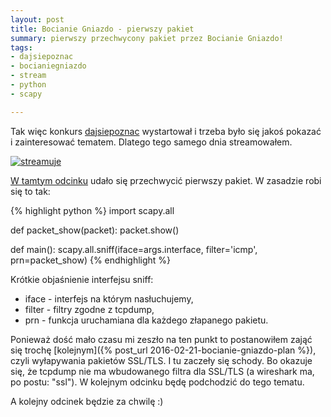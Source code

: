 ```yaml
---
layout: post
title: Bocianie Gniazdo - pierwszy pakiet
summary: pierwszy przechwycony pakiet przez Bocianie Gniazdo!
tags:
- dajsiepoznac
- bocianiegniazdo
- stream
- python
- scapy

---
```


Tak więc konkurs [dajsiepoznac](http://www.maciejaniserowicz.com/daj-sie-poznac/) wystartował i trzeba było się jakoś pokazać i zainteresować tematem. Dlatego tego samego dnia streamowałem. 

[![streamuje](https://dl.dropboxusercontent.com/u/7939953/blog/streamuje-2016-03-01.png)](https://www.livecoding.tv/donpiekarz/videos/8Oy3J-plen-bocianie-gniazdo-3)

[W tamtym odcinku](https://www.livecoding.tv/donpiekarz/videos/8Oy3J-plen-bocianie-gniazdo-3) udało się przechwycić pierwszy pakiet. W zasadzie robi się to tak:


{% highlight python %}
import scapy.all

def packet_show(packet):
    packet.show()
	
def main():
    scapy.all.sniff(iface=args.interface, filter='icmp', prn=packet_show)
{% endhighlight %}

Krótkie objaśnienie interfejsu sniff:

- iface - interfejs na którym nasłuchujemy,
- filter - filtry zgodne z tcpdump,
- prn - funkcja uruchamiana dla każdego złapanego pakietu.


Ponieważ dość mało czasu mi zeszło na ten punkt to postanowiłem zająć się trochę [kolejnym]({% post_url 2016-02-21-bocianie-gniazdo-plan %}), czyli wyłapywania pakietów SSL/TLS. I tu zaczeły się schody. Bo okazuje się, że tcpdump nie ma wbudowanego filtra dla SSL/TLS (a wireshark ma, po postu: "ssl"). W kolejnym odcinku będę podchodzić do tego tematu.

A kolejny odcinek będzie za chwilę :)


